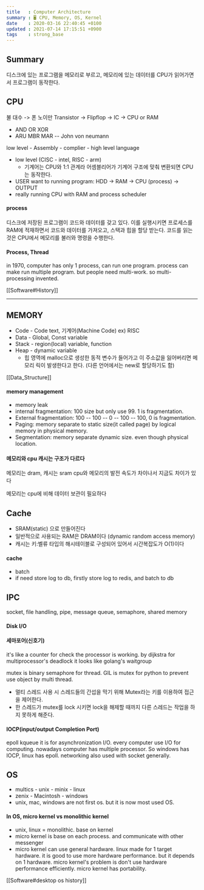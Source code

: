 ```yaml
---
title   : Computer Architecture
summary : 🖥️ CPU, Memory, OS, Kernel
date    : 2020-03-16 22:40:45 +0100
updated : 2021-07-14 17:15:51 +0900
tags    : strong_base
---
```


## Summary
디스크에 있는 프로그램을 메모리로 부르고,
메모리에 있는 데이터를 CPU가 읽어가면서 프로그램이 동작한다.

## CPU
불 대수 -> 폰 노이만
Transistor -> Flipflop -> IC -> CPU or RAM
- AND OR XOR
- ARU MBR MAR -- John von neumann

low level - Assembly - complier - high level language
- low level (CISC - intel, RISC - arm)
    - 기계어는 CPU와 1:1 관계라 어셈블리어가 기계어 구조에 맞춰 변환되면 CPU는 동작한다.
- USER want to running program: HDD -> RAM -> CPU (process) -> OUTPUT
- really running CPU with RAM and process scheduler

#### process
디스크에 저장된 프로그램이 코드와 데이터를 갖고 있다.
이를 실행시키면 프로세스를 RAM에 적재하면서 코드와 데이터를 가져오고, 스택과
힙을 할당 받는다.
코드를 읽는 것은 CPU에서 메모리를 불러와 명령을 수행한다.

#### Process, Thread
in 1970, computer has only 1 process, can run one program. process can make
  run multiple program. but people need multi-work. so multi-processing
  invented.

[[Software#History]]

-----------------------------------------------------------------------

## MEMORY
- Code - Code text, 기계어(Machine Code) ex) RISC
- Data - Global, Const variable
- Stack - region(local) variable, function
- Heap - dynamic variable
    - 힙 영역에 malloc으로 생성한 동적 변수가 들어가고 이 주소값을 잃어버리면 메모리
    릭이 발생한다고 한다. (다른 언어에서는 new로 할당하기도 함)

[[Data_Structure]]

#### memory management
- memory leak
- internal fragmentation: 100 size but only use 99. 1 is fragmentation.
- External fragmentation: 100 -- 100 -- 0 -- 100 -- 100, 0 is fragmentation.
- Paging: memory separate to static size(it called page) by logical memory in
 physical memory.
- Segmentation: memory separate dynamic size. even though physical location.

#### 메모리와 cpu 캐시는 구조가 다르다
메모리는 dram, 캐시는 sram
cpu와 메모리의 발전 속도가 차이나서 지금도 차이가 있다

메모리는 cpu에 비해 데이터 보관이 필요하다

## Cache
- SRAM(static) 으로 만들어진다
- 일반적으로 사용되는 RAM은 DRAM이다 (dynamic random access memory)
- 캐시는 키:벨류 타입의 해시테이블로 구성되어 있어서 시간복잡도가 O(1)이다

#### cache
- batch
- if need store log to db, firstly store log to redis, and batch to db

## IPC
socket, file handling, pipe, message queue, semaphore, shared memory

#### Disk I/O

#### 세마포어(신호기)
it's like a counter for check the processor is working.
by dijkstra for multiprocessor's deadlock
it looks like golang's waitgroup

mutex is binary semaphore for thread.
GIL is mutex for python to prevent use object by multi thread.
- 멀티 스레드 사용 시 스레드들의 간섭을 막기 위해 Mutex라는 키를 이용하여 접근을 제어한다.
- 한 스레드가 mutex를 lock 시키면 lock을 해제할 때까지 다른 스레드는 작업을 하지 못하게 해준다.

#### IOCP(input/output Completion Port)
epoll
kqueue
it is for asynchronization I/O.
every computer use I/O for computing.
nowadays computer has multiple processor. So windows has IOCP, linux has epoll.
networking also used with socket generally.

## OS
- multics - unix - minix - linux
- zenix - Macintosh - windows
- unix, mac, windows are not first os. but it is now most used OS.

#### In OS, micro kernel vs monolithic kernel
- unix, linux = monolithic. base on kernel
- micro kernel is base on each process. and communicate with other messenger
- micro kernel can use general hardware. linux made for 1 target hardware.
 it is good to use more hardware performance. but it depends on 1 hardware.
 micro kernel's problem is don't use hardware performance efficiently.
 micro kernel has portability.

[[Software#desktop os history]]
